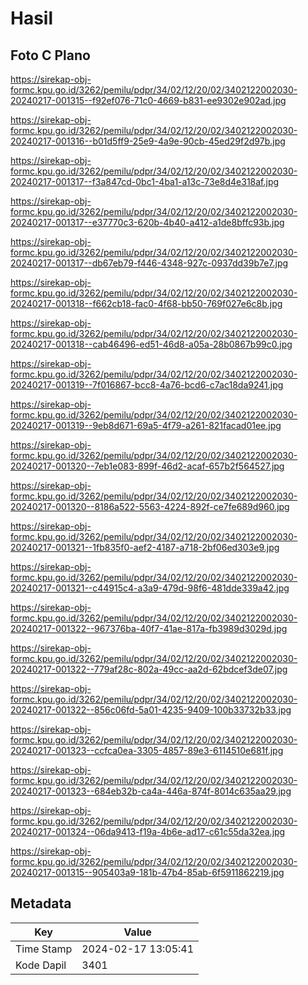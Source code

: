 # Hasil

## Foto C Plano

https://sirekap-obj-formc.kpu.go.id/3262/pemilu/pdpr/34/02/12/20/02/3402122002030-20240217-001315--f92ef076-71c0-4669-b831-ee9302e902ad.jpg

https://sirekap-obj-formc.kpu.go.id/3262/pemilu/pdpr/34/02/12/20/02/3402122002030-20240217-001316--b01d5ff9-25e9-4a9e-90cb-45ed29f2d97b.jpg

https://sirekap-obj-formc.kpu.go.id/3262/pemilu/pdpr/34/02/12/20/02/3402122002030-20240217-001317--f3a847cd-0bc1-4ba1-a13c-73e8d4e318af.jpg

https://sirekap-obj-formc.kpu.go.id/3262/pemilu/pdpr/34/02/12/20/02/3402122002030-20240217-001317--e37770c3-620b-4b40-a412-a1de8bffc93b.jpg

https://sirekap-obj-formc.kpu.go.id/3262/pemilu/pdpr/34/02/12/20/02/3402122002030-20240217-001317--db67eb79-f446-4348-927c-0937dd39b7e7.jpg

https://sirekap-obj-formc.kpu.go.id/3262/pemilu/pdpr/34/02/12/20/02/3402122002030-20240217-001318--f662cb18-fac0-4f68-bb50-769f027e6c8b.jpg

https://sirekap-obj-formc.kpu.go.id/3262/pemilu/pdpr/34/02/12/20/02/3402122002030-20240217-001318--cab46496-ed51-46d8-a05a-28b0867b99c0.jpg

https://sirekap-obj-formc.kpu.go.id/3262/pemilu/pdpr/34/02/12/20/02/3402122002030-20240217-001319--7f016867-bcc8-4a76-bcd6-c7ac18da9241.jpg

https://sirekap-obj-formc.kpu.go.id/3262/pemilu/pdpr/34/02/12/20/02/3402122002030-20240217-001319--9eb8d671-69a5-4f79-a261-821facad01ee.jpg

https://sirekap-obj-formc.kpu.go.id/3262/pemilu/pdpr/34/02/12/20/02/3402122002030-20240217-001320--7eb1e083-899f-46d2-acaf-657b2f564527.jpg

https://sirekap-obj-formc.kpu.go.id/3262/pemilu/pdpr/34/02/12/20/02/3402122002030-20240217-001320--8186a522-5563-4224-892f-ce7fe689d960.jpg

https://sirekap-obj-formc.kpu.go.id/3262/pemilu/pdpr/34/02/12/20/02/3402122002030-20240217-001321--1fb835f0-aef2-4187-a718-2bf06ed303e9.jpg

https://sirekap-obj-formc.kpu.go.id/3262/pemilu/pdpr/34/02/12/20/02/3402122002030-20240217-001321--c44915c4-a3a9-479d-98f6-481dde339a42.jpg

https://sirekap-obj-formc.kpu.go.id/3262/pemilu/pdpr/34/02/12/20/02/3402122002030-20240217-001322--967376ba-40f7-41ae-817a-fb3989d3029d.jpg

https://sirekap-obj-formc.kpu.go.id/3262/pemilu/pdpr/34/02/12/20/02/3402122002030-20240217-001322--779af28c-802a-49cc-aa2d-62bdcef3de07.jpg

https://sirekap-obj-formc.kpu.go.id/3262/pemilu/pdpr/34/02/12/20/02/3402122002030-20240217-001322--856c06fd-5a01-4235-9409-100b33732b33.jpg

https://sirekap-obj-formc.kpu.go.id/3262/pemilu/pdpr/34/02/12/20/02/3402122002030-20240217-001323--ccfca0ea-3305-4857-89e3-6114510e681f.jpg

https://sirekap-obj-formc.kpu.go.id/3262/pemilu/pdpr/34/02/12/20/02/3402122002030-20240217-001323--684eb32b-ca4a-446a-874f-8014c635aa29.jpg

https://sirekap-obj-formc.kpu.go.id/3262/pemilu/pdpr/34/02/12/20/02/3402122002030-20240217-001324--06da9413-f19a-4b6e-ad17-c61c55da32ea.jpg

https://sirekap-obj-formc.kpu.go.id/3262/pemilu/pdpr/34/02/12/20/02/3402122002030-20240217-001315--905403a9-181b-47b4-85ab-6f5911862219.jpg


## Metadata

| Key        | Value               |
| ---------- | ------------------- |
| Time Stamp | 2024-02-17 13:05:41 |
| Kode Dapil | 3401                |



